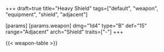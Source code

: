 +++
draft=true
title="Heavy Shield"
tags=["default", "weapon", "equipment", "shield", "adjacent"]

[params]
  [params.weapon]
    dmg="1d4"
    type="B"
    def="15"
    range="Adjacent"
    arch="Shield"
    traits=["-"]
+++

{{< weapon-table >}}


